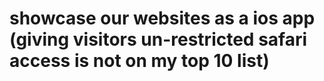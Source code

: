 # showcase our websites as a ios app (giving visitors un-restricted safari access is not on my top 10 list)
